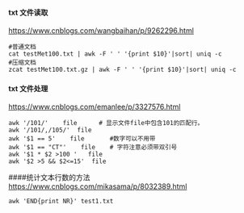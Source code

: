 #### txt 文件读取
https://www.cnblogs.com/wangbaihan/p/9262296.html
```
#普通文档
cat testMet100.txt | awk -F ' ' '{print $10}'|sort| uniq -c
#压缩文档
zcat testMet100.txt.gz | awk -F ' ' '{print $10}'|sort| uniq -c
```
#### txt 文件处理
https://www.cnblogs.com/emanlee/p/3327576.html
```
awk '/101/'    file      # 显示文件file中包含101的匹配行。 
awk '/101/,/105/'  file 
awk '$1 == 5'    file       #数字可以不用带
awk '$1 == "CT"'    file    # 字符注意必须带双引号 
awk '$1 * $2 >100 '   file  
awk '$2 >5 && $2<=15'  file
```
####统计文本行数的方法
https://www.cnblogs.com/mikasama/p/8032389.html
```
awk 'END{print NR}' test1.txt
```

